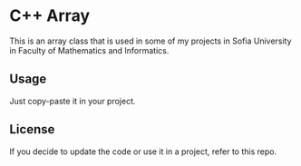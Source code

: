 # C++ Array

This is an array class that is used in some of my projects in Sofia University in Faculty of Mathematics and Informatics.

## Usage

Just copy-paste it in your project.

## License

If you decide to update the code or use it in a project, refer to this repo.
